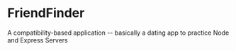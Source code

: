 # FriendFinder
A compatibility-based application  -- basically a dating app to practice Node and Express Servers
